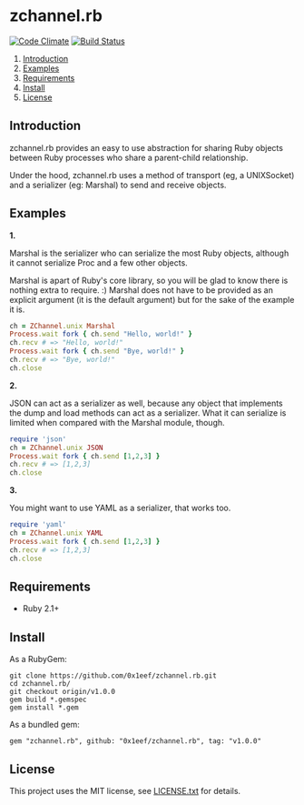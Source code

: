# zchannel.rb

[![Code Climate](https://codeclimate.com/github/0x1eef/zchannel.rb/badges/gpa.svg)](https://codeclimate.com/github/0x1eef/zchannel.rb)
[![Build Status](https://travis-ci.org/0x1eef/zchannel.rb.svg?branch=master)](https://travis-ci.org/0x1eef/zchannel.rb)

1. <a href="#introduction">Introduction</a>
2. <a href="#examples">Examples</a>
3. <a href="#requirements">Requirements</a>
4. <a href="#install">Install</a>
5. <a href="#license">License</a>


## <a id="introduction">Introduction</a>

zchannel.rb provides an easy to use abstraction for sharing Ruby objects 
between Ruby processes who share a parent-child relationship.

Under the hood, zchannel.rb uses a method of transport (eg, a UNIXSocket)
and a serializer (eg: Marshal) to send and receive objects.

## <a id="examples">Examples</a>

__1.__

Marshal is the serializer who can serialize the most Ruby objects, although
it cannot serialize Proc and a few other objects. 

Marshal is apart of Ruby's core library, so you will be glad to know there is 
nothing extra to require. :) Marshal does not have to be provided as an explicit
argument (it is the default argument) but for the sake of the example it is.

```ruby
ch = ZChannel.unix Marshal
Process.wait fork { ch.send "Hello, world!" }
ch.recv # => "Hello, world!"
Process.wait fork { ch.send "Bye, world!" }
ch.recv # => "Bye, world!"
ch.close
```

__2.__

JSON can act as a serializer as well, because any object that implements the dump and load 
methods can act as a serializer. What it can serialize is limited when compared with the 
Marshal module, though.

```ruby
require 'json'
ch = ZChannel.unix JSON
Process.wait fork { ch.send [1,2,3] }
ch.recv # => [1,2,3]
ch.close
```

__3.__

You might want to use YAML as a serializer, that works too. 

```ruby
require 'yaml'
ch = ZChannel.unix YAML
Process.wait fork { ch.send [1,2,3] }
ch.recv # => [1,2,3]
ch.close
```

## <a id="requirements"> Requirements </a>

* Ruby 2.1+

## <a id="install">Install</a>

As a RubyGem:

    git clone https://github.com/0x1eef/zchannel.rb.git
    cd zchannel.rb/
    git checkout origin/v1.0.0
    gem build *.gemspec
    gem install *.gem

As a bundled gem:

    gem "zchannel.rb", github: "0x1eef/zchannel.rb", tag: "v1.0.0" 

## <a id="license"> License </a>

This project uses the MIT license, see [LICENSE.txt](./LICENSE.txt) for details.
